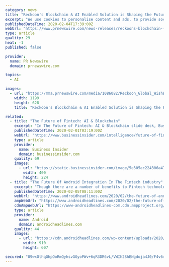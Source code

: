 ```yaml
---
category: news
title: "Reckoon's Blockchain & AI Enabled Solution is Shaping the Future of the Retail Industry"
excerpt: "We use cookies to personalise content and ads, to provide social media features and to analyse our traffic. We also share information about your use of our site with our social media, advertising and analytics partners."
publishedDateTime: 2020-02-04T17:39:00Z
webUrl: "https://www.prnewswire.com/news-releases/reckoons-blockchain--ai-enabled-solution-is-shaping-the-future-of-the-retail-industry-300998820.html"
type: article
quality: 29
heat: -1
published: false

provider:
  name: PR Newswire
  domain: prnewswire.com

topics:
  - AI

images:
  - url: "https://mma.prnewswire.com/media/1086082/Reckoon_Global_WishBasket_Shopping_Protocol.jpg?p=facebook"
    width: 1199
    height: 628
    title: "Reckoon's Blockchain & AI Enabled Solution is Shaping the Future of the Retail Industry"

related:
  - title: "The Future of Fintech: AI & Blockchain"
    excerpt: "In The Future of Fintech: AI & Blockchain slide deck, Business Insider Intelligence explores the opportunities and hurdles of adopting the two technologies within financial services."
    publishedDateTime: 2020-02-01T03:19:00Z
    webUrl: "https://www.businessinsider.com/intelligence/future-of-fintech-ai-and-blockchain?IR=T&itm_source=businessinsider&itm_medium=content_marketing&itm_campaign=content_marketing_leadgen_link&itm_content=leadgen_teaser&itm_term=leadgen_teaser-the-future-of-fintech-ai-and-blockchain&vertical=fintech"
    type: article
    provider:
      name: Business Insider
      domain: businessinsider.com
    quality: 69
    images:
      - url: "https://static.businessinsider.com/image/5e305ac224306a476129d512"
        width: 400
        height: 224
  - title: "The Future Of Android Integration In The Fintech industry"
    excerpt: "Though there are a number of benefits to Fintech technology and the effect that it has had on the market, it is also important to note that this style of financial payment will require further development in security. With Visa and a number of other companies using Ai and other technologies to create a highly secure two-step verification ..."
    publishedDateTime: 2020-02-05T08:11:00Z
    webUrl: "https://www.androidheadlines.com/2020/02/the-future-of-android-integration-in-the-fintech-industry.html"
    ampWebUrl: "https://www.androidheadlines.com/2020/02/the-future-of-android-integration-in-the-fintech-industry.html/amp"
    cdnAmpWebUrl: "https://www-androidheadlines-com.cdn.ampproject.org/c/s/www.androidheadlines.com/2020/02/the-future-of-android-integration-in-the-fintech-industry.html/amp"
    type: article
    provider:
      name: Android
      domain: androidheadlines.com
    quality: 44
    images:
      - url: "https://cdn.androidheadlines.com/wp-content/uploads/2020/02/Trading-analysis-forex-chart-image-1.jpg"
        width: 910
        height: 607

secured: "09wxOthqGhpOoRmQyhsvGGyoPWv+6qR3DR6vL/VWIh2ShENgdoja4J0/F4v6raWiqyI2sQ6sDfCYQFwZytVthdcOBK/b7aXClkbLMxEraynr5PoZYL0K+cqLoGqZesjnHq7Tw/y6ligph9E3B1B6XIooP2Yyd+1RApuZLxglrheIxUYZoUOahp9IdkxDu9Vfdj5GkfwnloWdm0++DS4Bn7gk46lrV+e2k6a/QOjARcdy+kKJnT0v2VZaCgy+Q/Vn+GJERVDvWG2Ci9g7Qzmvof+9N30BF9l94N4EQNf9T9jCWCt2aQ+kh+oxUfBNQNgJLN/Kg+W9vK6o3aGm+XJBbWirO0INKhXQnzhWoBmixHTCzrNA669mCAXwoIDOHW0E6gNmabm2lNraSTy7iavcNQ98M8HTQbFQkBfIyMQjDfDkPXGT1J/N1V2sh4JPymY9oKCr3Domd66JDJMkc2TdX3dOnwc/qU8LBb1kumhiFeE=;zw0jWySqGpB+8oXqXFvs2g=="
---
```


